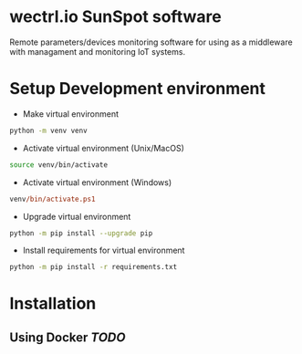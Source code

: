 # wectrl.io SunSpot software

Remote parameters/devices monitoring software for using as a middleware with managament and monitoring IoT systems.

# Setup Development environment

 - Make virtual environment
```sh
python -m venv venv
```

 - Activate virtual environment (Unix/MacOS)
```sh
source venv/bin/activate
```

 - Activate virtual environment (Windows)
```ps
venv/bin/activate.ps1
```

 - Upgrade virtual environment
```sh
python -m pip install --upgrade pip
```

 - Install requirements for virtual environment
```sh
python -m pip install -r requirements.txt
```

# Installation

## Using Docker *TODO*
